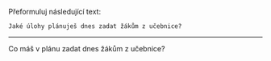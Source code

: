 Přeformuluj následující text:

```
Jaké úlohy plánuješ dnes zadat žákům z učebnice?
```

---

<!-- chatcmpl-74olcTnJO0UkJ9rA0jhC7NmujS9AH -->

Co máš v plánu zadat dnes žákům z učebnice?
